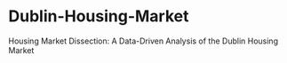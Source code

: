 # Dublin-Housing-Market
Housing Market Dissection: A Data-Driven Analysis of the Dublin Housing Market 
